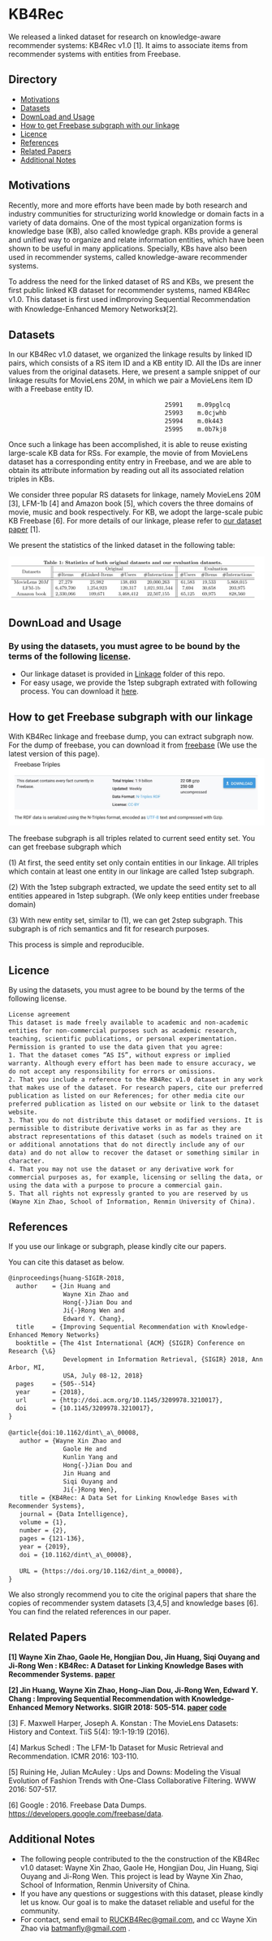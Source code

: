 # KB4Rec

<!--This project is a description for dataset KB4Rec, a knowledge-aware recommder linkage dataset.-->
We released a linked dataset for research on knowledge-aware recommender systems: KB4Rec v1.0 [1]. It aims to associate items from recommender systems with entities from Freebase. 
## Directory
* [Motivations](#Motivations)
* [Datasets](#Datasets)
* [DownLoad and Usage](#Download)
* [How to get Freebase subgraph with our linkage](#Usage)
* [Licence](#Licence)
* [References](#References)
* [Related Papers](#Papers)
* [Additional Notes](#Addition)

## <div id="Motivations"></div>Motivations
<!--
Nowadays, recommender systems (RS), which aim to match users with interested items, have played an important role in various online applications. Traditional recommendation algorithms mainly focus on learning effective preference models from historical user-item interaction data, e.g. matrix factorization. With the rapid development of Web techniques, various kinds of side information has become available in RSs, called context. In an early stage, such context information is usually unstructured, and its availability is limited to specific data domains or platforms.-->
   
   Recently, more and more efforts have been made by both research and industry communities for structurizing world knowledge or domain facts in a variety of data domains. One of the most typical organization forms is knowledge base (KB), also called knowledge graph. KBs provide a general and unified way to organize and relate information entities, which have been shown to be useful in many applications. Specially, KBs have also been used in recommender systems, called knowledge-aware recommender systems.
   
   To address the need for the linked dataset of RS and KBs, we present the first public linked KB dataset for recommender systems, named KB4Rec v1.0. This dataset is first used in《Improving Sequential Recommendation with Knowledge-Enhanced Memory Networks》[2].
   
## <div id="Datasets"></div>Datasets
   <!--In our KB4Rec v1.0 dataset, we organized the linkage results by linked ID pairs, which consists of a RS item ID and a KB entity ID. All the IDs are inner values from the original datasets. Once such a linkage has been accomplished, it is able to reuse existing large-scale KB data for RSs.-->
<!--In our KB4Rec v1.0 dataset, we organized the linkage results by linked ID pairs, which consists of a RS item ID and a KB entity ID. All the IDs are inner values from the original datasets.-->
In our KB4Rec v1.0 dataset, we organized the linkage results by linked ID pairs, which consists of a RS item ID and a KB entity ID. All the IDs are inner values from the original datasets. Here, we present a sample snippet of our linkage results for MovieLens 20M, in which we pair a MovieLens item ID with a Freebase entity ID.

```   
                                           25991	m.09pglcq
                                           25993	m.0cjwhb
                                           25994	m.0k443
                                           25995	m.0b7kj8
```

<!--For example, the movie of <Avatar> from MovieLens dataset has a corresponding entity entry in Freebase, and we are able to obtain its attribute information by reading out all its associated relation triples in KBs.-->
Once such a linkage has been accomplished, it is able to reuse existing large-scale KB data for RSs. For example, the movie of from MovieLens dataset has a corresponding entity entry in Freebase, and we are able to obtain its attribute information by reading out all its associated relation triples in KBs.

   We consider three popular RS datasets for linkage, namely MovieLens 20M [3], LFM-1b [4] and Amazon book [5], which covers the three domains of movie, music and book respectively. For KB, we adopt the large-scale pubic KB Freebase [6]. For more details of our linkage, please refer to [our dataset paper](https://doi.org/10.1162/dint_a_00008) [1].
   
   We present the statistics of the linked dataset in the following table:
   
   ![detail statistics](table_new.png)
<!--
### Linkage Detail Statistics：
| Dataset                 | Items      |    Linked-Items    |  Linkage-ratio   | 
|:-------------------------:|:-------------:|:------------:|:------------:|
|MovieLens 20M|27,279 |25,982|95.2%|
|LFM-1b|6,479,700 |1,254,923|19.4%|
|Amazon book|2,330,066 |109,671|4.7%|

## <div id="Models"></div>Models
* KSR 
* [SVDfeature](http://apex.sjtu.edu.cn/projects/33)
-->
## <div id="Download"></div>DownLoad and Usage
### By using the datasets, you must agree to be bound by the terms of the following [license](#Licence).

* Our linkage dataset is provided in [Linkage](https://github.com/RUCDM/KB4Rec/tree/master/Linkage) folder of this repo.
* For easy usage, we provide the 1step subgraph extrated with following process. You can download it [here](https://drive.google.com/open?id=1mkTVPRizvbzq-9SpCFurDBDaPGdgvkda). 

## <div id="Usage"></div>How to get Freebase subgraph with our linkage
With KB4Rec linkage and freebase dump, you can extract subgraph now. For the dump of freebase, you can download it from [freebase](https://developers.google.com/freebase/) (We use the latest version of this page).
![freebase dump](dump.jpg)


The freebase subgraph is all triples related to current seed entity set. You can get freebase subgraph which 

(1) At first, the seed entity set only contain entities in our linkage. All triples which contain at least one entity in our linkage are called 1step subgraph.

(2) With the 1step subgraph extracted, we update the seed entity set to all entities appeared in 1step subgraph. (We only keep entities under freebase domain)

(3) With new entity set, similar to (1), we can get 2step subgraph. This subgraph is of rich semantics and fit for research purposes.

This process is simple and reproducible.

## <div id="Licence"></div>Licence

By using the datasets, you must agree to be bound by the terms of the following license.

```
License agreement
This dataset is made freely available to academic and non-academic entities for non-commercial purposes such as academic research, teaching, scientific publications, or personal experimentation. Permission is granted to use the data given that you agree:
1. That the dataset comes “AS IS”, without express or implied warranty. Although every effort has been made to ensure accuracy, we do not accept any responsibility for errors or omissions. 
2. That you include a reference to the KB4Rec v1.0 dataset in any work that makes use of the dataset. For research papers, cite our preferred publication as listed on our References; for other media cite our preferred publication as listed on our website or link to the dataset website.
3. That you do not distribute this dataset or modified versions. It is permissible to distribute derivative works in as far as they are abstract representations of this dataset (such as models trained on it or additional annotations that do not directly include any of our data) and do not allow to recover the dataset or something similar in character.
4. That you may not use the dataset or any derivative work for commercial purposes as, for example, licensing or selling the data, or using the data with a purpose to procure a commercial gain.
5. That all rights not expressly granted to you are reserved by us (Wayne Xin Zhao, School of Information, Renmin University of China).
```

## <div id="References"></div>References
If you use our linkage or subgraph, please kindly cite our papers.

You can cite this dataset as below.

```
@inproceedings{huang-SIGIR-2018,
  author    = {Jin Huang and
               Wayne Xin Zhao and
               Hong{-}Jian Dou and
               Ji{-}Rong Wen and
               Edward Y. Chang},
  title     = {Improving Sequential Recommendation with Knowledge-Enhanced Memory Networks}
  booktitle = {The 41st International {ACM} {SIGIR} Conference on Research {\&}
               Development in Information Retrieval, {SIGIR} 2018, Ann Arbor, MI,
               USA, July 08-12, 2018}
  pages     = {505--514}
  year      = {2018},
  url       = {http://doi.acm.org/10.1145/3209978.3210017},
  doi       = {10.1145/3209978.3210017},
}

@article{doi:10.1162/dint\_a\_00008,
   author = {Wayne Xin Zhao and
               Gaole He and
               Kunlin Yang and
               Hong{-}Jian Dou and
               Jin Huang and 
               Siqi Ouyang and
               Ji{-}Rong Wen},
   title = {KB4Rec: A Data Set for Linking Knowledge Bases with Recommender Systems},
   journal = {Data Intelligence},
   volume = {1},
   number = {2},
   pages = {121-136},
   year = {2019},
   doi = {10.1162/dint\_a\_00008},

   URL = {https://doi.org/10.1162/dint_a_00008},
}
```
We also strongly recommend you to cite the original papers that share the copies of recommender system datasets [3,4,5] and knowledge bases [6]. You can find the related references in our paper. 

## <div id="Papers"></div>Related Papers
<strong>[1]  Wayne Xin Zhao, Gaole He, Hongjian Dou, Jin Huang, Siqi Ouyang and Ji-Rong Wen : KB4Rec: A Dataset for Linking Knowledge Bases with Recommender Systems. [paper](https://doi.org/10.1162/dint_a_00008)</strong>

<strong>[2] Jin Huang, Wayne Xin Zhao, Hong-Jian Dou, Ji-Rong Wen, Edward Y. Chang : Improving Sequential Recommendation with Knowledge-Enhanced Memory Networks. SIGIR 2018: 505-514. [paper](https://dl.acm.org/citation.cfm?doid=3209978.3210017) [code](https://github.com/BetsyHJ/KSR)</strong>

[3] F. Maxwell Harper, Joseph A. Konstan : The MovieLens Datasets: History and Context. TiiS 5(4): 19:1-19:19 (2016).

[4] Markus Schedl : The LFM-1b Dataset for Music Retrieval and Recommendation. ICMR 2016: 103-110.

[5] Ruining He, Julian McAuley : Ups and Downs: Modeling the Visual Evolution of Fashion Trends with One-Class Collaborative Filtering. WWW 2016: 507-517.

[6] Google : 2016. Freebase Data Dumps. https://developers.google.com/freebase/data.

<!--
* Jin Huang, Wayne Xin Zhao, Hong-Jian Dou, Ji-Rong Wen, Edward Y. Chang. Improving Sequential Recommendation with Knowledge-Enhanced Memory Networks. SIGIR 2018: 505-514. [paper](https://dl.acm.org/citation.cfm?doid=3209978.3210017) [code](https://github.com/BetsyHJ/KSR)
-->

## <div id="Addition"></div>Additional Notes
* The following people contributed to the the construction of the KB4Rec v1.0 dataset: Wayne Xin Zhao, Gaole He, Hongjian Dou, Jin Huang, Siqi Ouyang and Ji-Rong Wen. This project is lead by Wayne Xin Zhao, School of Information, Renmin University of China.
* If you have any questions or suggestions with this dataset, please kindly let us know. Our goal is to make the dataset reliable and useful for the community.
* For contact, send email to RUCKB4Rec@gmail.com, and cc Wayne Xin Zhao via batmanfly@gmail.com .
